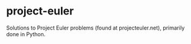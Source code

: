 # project-euler

Solutions to Project Euler problems (found at projecteuler.net),
primarily done in Python.
